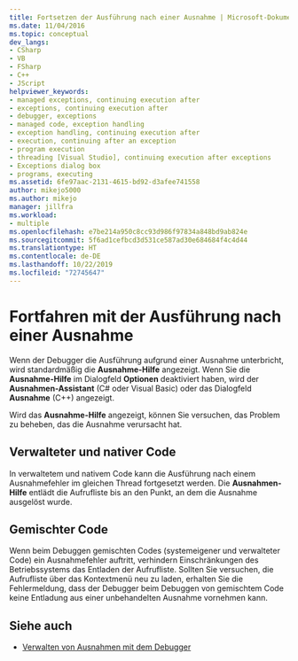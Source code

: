 ```yaml
---
title: Fortsetzen der Ausführung nach einer Ausnahme | Microsoft-Dokumentation
ms.date: 11/04/2016
ms.topic: conceptual
dev_langs:
- CSharp
- VB
- FSharp
- C++
- JScript
helpviewer_keywords:
- managed exceptions, continuing execution after
- exceptions, continuing execution after
- debugger, exceptions
- managed code, exception handling
- exception handling, continuing execution after
- execution, continuing after an exception
- program execution
- threading [Visual Studio], continuing execution after exceptions
- Exceptions dialog box
- programs, executing
ms.assetid: 6fe97aac-2131-4615-bd92-d3afee741558
author: mikejo5000
ms.author: mikejo
manager: jillfra
ms.workload:
- multiple
ms.openlocfilehash: e7be214a950c8cc93d986f97834a848bd9ab824e
ms.sourcegitcommit: 5f6ad1cefbcd3d531ce587ad30e684684f4c4d44
ms.translationtype: HT
ms.contentlocale: de-DE
ms.lasthandoff: 10/22/2019
ms.locfileid: "72745647"
---
```

# <a name="continuing-execution-after-an-exception"></a>Fortfahren mit der Ausführung nach einer Ausnahme
Wenn der Debugger die Ausführung aufgrund einer Ausnahme unterbricht, wird standardmäßig die **Ausnahme-Hilfe** angezeigt. Wenn Sie die **Ausnahme-Hilfe** im Dialogfeld **Optionen** deaktiviert haben, wird der **Ausnahmen-Assistant** (C# oder Visual Basic) oder das Dialogfeld **Ausnahme** (C++) angezeigt.

 Wird das **Ausnahme-Hilfe** angezeigt, können Sie versuchen, das Problem zu beheben, das die Ausnahme verursacht hat.

## <a name="managed-and-native-code"></a>Verwalteter und nativer Code
 In verwaltetem und nativem Code kann die Ausführung nach einem Ausnahmefehler im gleichen Thread fortgesetzt werden. Die **Ausnahmen-Hilfe** entlädt die Aufrufliste bis an den Punkt, an dem die Ausnahme ausgelöst wurde.

## <a name="mixed-code"></a>Gemischter Code
 Wenn beim Debuggen gemischten Codes (systemeigener und verwalteter Code) ein Ausnahmefehler auftritt, verhindern Einschränkungen des Betriebssystems das Entladen der Aufrufliste. Sollten Sie versuchen, die Aufrufliste über das Kontextmenü neu zu laden, erhalten Sie die Fehlermeldung, dass der Debugger beim Debuggen von gemischtem Code keine Entladung aus einer unbehandelten Ausnahme vornehmen kann.

## <a name="see-also"></a>Siehe auch

- [Verwalten von Ausnahmen mit dem Debugger](../debugger/managing-exceptions-with-the-debugger.md)